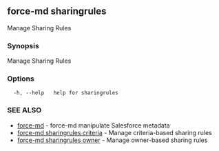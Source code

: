 ## force-md sharingrules

Manage Sharing Rules

### Synopsis

Manage Sharing Rules

### Options

```
  -h, --help   help for sharingrules
```

### SEE ALSO

* [force-md](force-md.md)	 - force-md manipulate Salesforce metadata
* [force-md sharingrules criteria](force-md_sharingrules_criteria.md)	 - Manage criteria-based sharing rules
* [force-md sharingrules owner](force-md_sharingrules_owner.md)	 - Manage owner-based sharing rules

